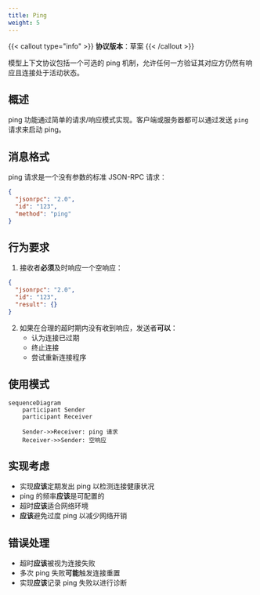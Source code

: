 ```yaml
---
title: Ping
weight: 5
---
```


{{< callout type="info" >}} **协议版本**：草案 {{< /callout >}}

模型上下文协议包括一个可选的 ping 机制，允许任何一方验证其对应方仍然有响应且连接处于活动状态。

## 概述

ping 功能通过简单的请求/响应模式实现。客户端或服务器都可以通过发送 `ping` 请求来启动 ping。

## 消息格式

ping 请求是一个没有参数的标准 JSON-RPC 请求：

```json
{
  "jsonrpc": "2.0",
  "id": "123",
  "method": "ping"
}
```

## 行为要求

1. 接收者**必须**及时响应一个空响应：

```json
{
  "jsonrpc": "2.0",
  "id": "123",
  "result": {}
}
```

2. 如果在合理的超时期内没有收到响应，发送者**可以**：
   - 认为连接已过期
   - 终止连接
   - 尝试重新连接程序

## 使用模式

```mermaid
sequenceDiagram
    participant Sender
    participant Receiver

    Sender->>Receiver: ping 请求
    Receiver->>Sender: 空响应
```

## 实现考虑

- 实现**应该**定期发出 ping 以检测连接健康状况
- ping 的频率**应该**是可配置的
- 超时**应该**适合网络环境
- **应该**避免过度 ping 以减少网络开销

## 错误处理

- 超时**应该**被视为连接失败
- 多次 ping 失败**可能**触发连接重置
- 实现**应该**记录 ping 失败以进行诊断
